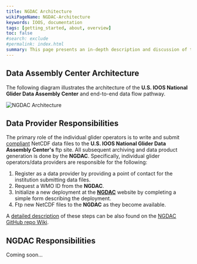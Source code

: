 ```yaml
---
title: NGDAC Architecture
wikiPageName: NGDAC-Architecture
keywords: IOOS, documentation
tags: [getting_started, about, overview]
toc: false
#search: exclude
#permalink: index.html
summary: This page presents an in-depth description and discussion of the U.S. IOOS National Data Assembly Center architecture.
---
```


<!--
> [Wiki](https://github.com/kerfoot/ioosngdac/wiki) ▸ **NGDAC Architecture**

# Contents

+ [Data Assembly Center Architecture](#data-assembly-center-architecture)
+ [Data Provider Responsibilities](#data-provider-responsibilities)
+ [NGDAC Responsibilities](#ngdac-responsibilities)
-->

## Data Assembly Center Architecture

The following diagram illustrates the architecture of the <b>U.S. IOOS National Glider Data Assembly Center</b> and end-to-end data flow pathway.

<!-- ![NGDAC Architecture](https://raw.githubusercontent.com/kerfoot/ioosngdac/master/doco/IOOS-DAC-architecture.png) -->
![NGDAC Architecture](/ioosngdac/IOOS-DAC-architecture.png)

## Data Provider Responsibilities

The primary role of the individual glider operators is to write and submit [compliant]() NetCDF data files to the <b>U.S. IOOS National Glider Data Assembly Center's</b> ftp site.  All subsequent archiving and data product generation is done by the <b>NGDAC</b>.  Specifically, individual glider operators/data providers are responsible for the following:

 1. Register as a data provider by providing a point of contact for the institution submitting data files.
 2. Request a WMO ID from the **NGDAC**.
 3. Initialize a new deployment at the [**NGDAC**](http://gliders.ioos.us) website by completing a simple form describing the deployment.
 4. Ftp new NetCDF files to the **NGDAC** as they become available.

A [detailed description](/ioosngdac/NGDAC-NetCDF-File-Submission-Process) of these steps can be also found on the [NGDAC GitHub repo Wiki](https://github.com/kerfoot/ioosngdac/wiki).

## NGDAC Responsibilities

Coming soon...
